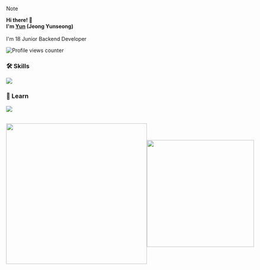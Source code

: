 > [!Note]
**Hi there! 👋\
I'm [Yun](https://devyun.kro.kr) (Jeong Yunseong)**
\
\
I'm 18 Junior Backend Developer

![Profile views counter](https://komarev.com/ghpvc/?username=Yunseong-dev-git&style=flat-square)
<br>

### 🛠️ Skills
<p>
  <a href="https://skillicons.dev">
    <img src="https://skillicons.dev/icons?i=java,spring,react,html,js,ts,mysql,git,idea,vscode" />
  </a>
  <br/>
</p>

### 📕 Learn
<p>
  <a href="https://skillicons.dev">
    <img src="https://skillicons.dev/icons?i=kotlin,python,aws,docker,css,figma" />
  </a>
  <br/>
</p>

<br/>
<div style="display: flex; align-items: center;">
   <img style="width: 380px; border: none;" src="https://github-readme-stats.vercel.app/api?username=yunseong-dev&show_icons=true&theme=light" />
   <img style="width: 289px; border: none;" src="https://github-readme-stats.vercel.app/api/top-langs/?username=yunseong-dev&layout=compact&theme=light" />
</div>

